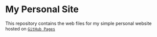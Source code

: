 # My Personal Site

This repository contains the web files for my simple personal website hosted on [`GitHub Pages`](https://nipsalvin.github.io/personal_site/) 
